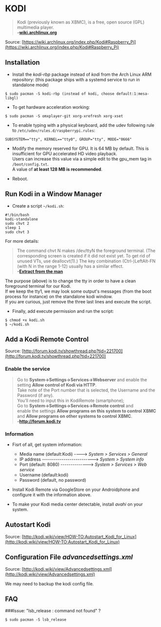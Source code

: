# KODI

> Kodi (previously known as XBMC), is a free, open source (GPL) multimedia player.<br>
> **-[wiki.archlinux.org](https://wiki.archlinux.org/index.php/Kodi)**

Source: [https://wiki.archlinux.org/index.php/Kodi#Raspberry_Pi](https://wiki.archlinux.org/index.php/Kodi#Raspberry_Pi)

## Installation

* Install the *kodi-rbp* package instead of *kodi* from the Arch Linux ARM repository:
  (this package ships with a systemd service to run in standalone mode)
```
$ sudo pacman -S kodi-rbp (instead of kodi, choose default:1:mesa-libgl)
```

* To get hardware acceleration working:<br>
```
$ sudo pacman -S omxplayer-git xorg-xrefresh xorg-xset
```

* To enable typing with a physical keyboard, add the udev following rule <br>
  to `/etc/udev/rules.d/raspberrypi.rules`:
```
SUBSYSTEM=="tty", KERNEL=="tty0", GROUP="tty", MODE="0666"
```

* Modify the memory reserved for GPU.
  It is 64 MB by default. This is insufficient for GPU accelerated HD video playback.<br>
  Users can increase this value via a simple edit to the gpu_mem tag in `/boot/config.txt`.<br>
  A value of **at least 128 MB is recommended**.

* Reboot.

## Run Kodi in a Window Manager

* Create a script `~/kodi.sh`:
```
#!/bin/bash
kodi-standalone
sudo chvt 2
sleep 1
sudo chvt 3
```

For more details:
> The  command  chvt  N makes /dev/ttyN the foreground terminal.  (The corresponding screen is created if it did not exist yet. To get rid of unused VTs, use deallocvt(1).)  The key combination (Ctrl-)LeftAlt-FN (with N in the range 1-12) usually has  a similar effect.<br>
> **-[Extract from the man](http://man7.org/linux/man-pages/man1/chvt.1.html)**

The purpose (above) is to change the tty in order to have a clean foreground terminal for our Kodi.<br>
If we keep the tty1, we may look some output's messages (from the boot process for instance) on the standalone kodi window.<br>
If you are curious, just remove the three last lines and execute the script.

* Finally, add execute permission and run the script:
```
$ chmod +x kodi.sh
$ ~/kodi.sh
```

## Add a Kodi Remote Control

Source: [http://forum.kodi.tv/showthread.php?tid=221700](http://forum.kodi.tv/showthread.php?tid=221700)

### Enable the service

> Go to **System->Settings->Services->Webserver** and enable the setting **Allow control of Kodi via HTTP**.<br>
> Take note of the Port number that is selected, the Username and the Password (if any).<br>
> You’ll need to input this in KodiRemote (smartphone);<br>
> Go to **System->Settings->Services->Remote control** and<br>
> enable the settings **Allow programs on this system to control XBMC**<br>
> and **Allow programs on other systems to control XBMC**.<br>
> **-http://forum.kodi.tv**

### Information
* Fisrt of all, get system information:
	* Media name (default:Kodi) ----> *System > Services > General*
	* IP address --------------------------> *System > System info*
	* Port (default: 8080)  --------------> *System > Services > Web service*
	* Username (default:kodi)
	* Password (default, no password)

* Install Kodi Remote via GoogleStore on your Androidphone and configure it with the information above.

* To make your Kodi media center detectable, install *avahi* on your system.

## Autostart Kodi

Source: [http://kodi.wiki/view/HOW-TO:Autostart_Kodi_for_Linux](http://kodi.wiki/view/HOW-TO:Autostart_Kodi_for_Linux)

## Configuration File *advancedsettings.xml*

Source: [http://kodi.wiki/view/Advancedsettings.xml](http://kodi.wiki/view/Advancedsettings.xml)

We may need to backup the kodi config file.

## FAQ
###Issue: "lsb_release : command not found" ?
```
$ sudo pacman -S lsb_release
```
